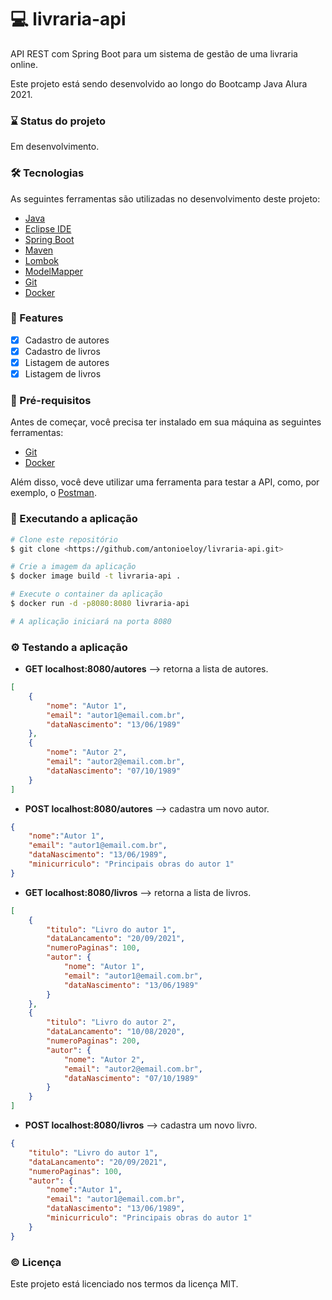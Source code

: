 # :computer: livraria-api
API REST com Spring Boot para um sistema de gestão de uma livraria online.

Este projeto está sendo desenvolvido ao longo do Bootcamp Java Alura 2021.

### :hourglass: Status do projeto
Em desenvolvimento.

### :hammer_and_wrench: Tecnologias

As seguintes ferramentas são utilizadas no desenvolvimento deste projeto:

- [Java](https://www.oracle.com/java/)
- [Eclipse IDE](https://www.eclipse.org/)
- [Spring Boot](https://spring.io/projects/spring-boot)
- [Maven](https://maven.apache.org/)
- [Lombok](https://projectlombok.org/)
- [ModelMapper](http://modelmapper.org/)
- [Git](https://git-scm.com/)
- [Docker](http://modelmapper.org/)

### :page_with_curl: Features
- [x] Cadastro de autores
- [x] Cadastro de livros
- [x] Listagem de autores
- [x] Listagem de livros

### :pencil: Pré-requisitos

Antes de começar, você precisa ter instalado em sua máquina as seguintes ferramentas:
- [Git](https://git-scm.com/)
- [Docker](https://www.docker.com/)

Além disso, você deve utilizar uma ferramenta para testar a API, como, por exemplo, o [Postman](https://www.postman.com/).

### :rocket: Executando a aplicação

```bash
# Clone este repositório
$ git clone <https://github.com/antonioeloy/livraria-api.git>

# Crie a imagem da aplicação
$ docker image build -t livraria-api .

# Execute o container da aplicação
$ docker run -d -p8080:8080 livraria-api

# A aplicação iniciará na porta 8080
```

### :gear: Testando a aplicação

- <strong>GET localhost:8080/autores</strong> --> retorna a lista de autores.
```json
[
    {
        "nome": "Autor 1",
        "email": "autor1@email.com.br",
        "dataNascimento": "13/06/1989"
    },
    {
        "nome": "Autor 2",
        "email": "autor2@email.com.br",
        "dataNascimento": "07/10/1989"
    }
]
```

- <strong>POST localhost:8080/autores</strong> --> cadastra um novo autor.
```json
{
    "nome":"Autor 1",
    "email": "autor1@email.com.br",
    "dataNascimento": "13/06/1989",
    "minicurriculo": "Principais obras do autor 1"
}
```

- <strong>GET localhost:8080/livros</strong> --> retorna a lista de livros.
```json
[
    {
        "titulo": "Livro do autor 1",
        "dataLancamento": "20/09/2021",
        "numeroPaginas": 100,
        "autor": {
            "nome": "Autor 1",
            "email": "autor1@email.com.br",
            "dataNascimento": "13/06/1989"
        }
    },
    {
        "titulo": "Livro do autor 2",
        "dataLancamento": "10/08/2020",
        "numeroPaginas": 200,
        "autor": {
            "nome": "Autor 2",
            "email": "autor2@email.com.br",
            "dataNascimento": "07/10/1989"
        }
    }
]
```

- <strong>POST localhost:8080/livros</strong> --> cadastra um novo livro.
```json
{
    "titulo": "Livro do autor 1",
    "dataLancamento": "20/09/2021",
    "numeroPaginas": 100,
    "autor": {
        "nome":"Autor 1",
        "email": "autor1@email.com.br",
        "dataNascimento": "13/06/1989",
        "minicurriculo": "Principais obras do autor 1"
    }
}
```

### :copyright: Licença

Este projeto está licenciado nos termos da licença MIT.




